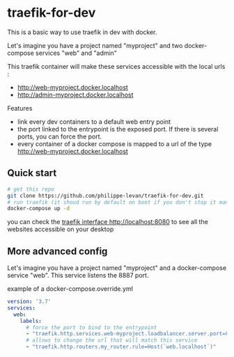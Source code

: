 traefik-for-dev
===============

This is a basic way to use traefik in dev with docker.

Let's imagine you have a project named "myproject" and two docker-compose services "web" and "admin"

This traefik container will make these services accessible with the local urls :

* http://web-myproject.docker.localhost
* http://admin-myproject.docker.localhost

Features

* link every dev containers to a default web entry point
* the port linked to the entrypoint is the exposed port. If there is several ports, you can force the port.
* every container of a docker compose is mapped to a url of the type http://web-myproject.docker.localhost

Quick start
-----------

```bash
# get this repo
git clone https://github.com/philippe-levan/traefik-for-dev.git
# run traefik (it shoud run by default on boot if you don't stop it manually)
docker-compose up -d
```

you can check the [traefik interface http://localhost:8080](http://localhost:8080) to see all the websites accessible on your desktop

More advanced config
--------------------

Let's imagine you have a project named "myproject" and a docker-compose service "web". This service listens the 8887 port.

example of a docker-compose.override.yml

```yaml
version: '3.7'
services:
  web:
    labels:
      # force the port to bind to the entrypoint
      - "traefik.http.services.web-myproject.loadbalancer.server.port=8887"
      # allows to change the url that will match this service
      - "traefik.http.routers.my_router.rule=Host(`web.localhost`)"
```
